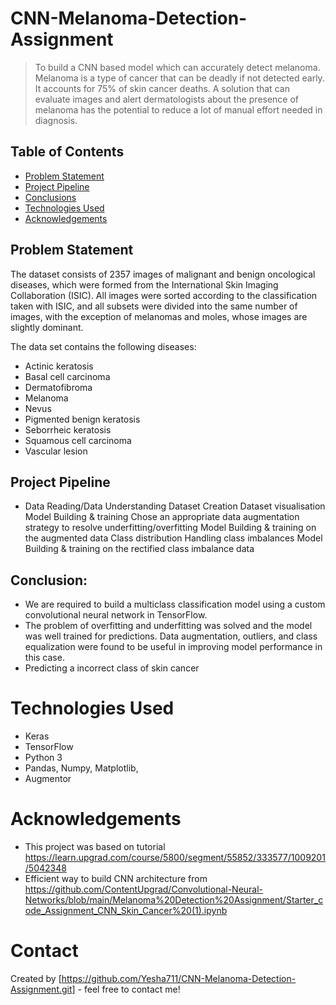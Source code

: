 # CNN-Melanoma-Detection-Assignment

> To build a CNN based model which can accurately detect melanoma. Melanoma is a type of cancer that can be deadly if not detected early. It accounts for 75% of skin cancer deaths. A solution that can evaluate images and alert dermatologists about the presence of melanoma has the potential to reduce a lot of manual effort needed in diagnosis.


## Table of Contents
- [Problem Statement](#problem-statement)
- [Project Pipeline](#project-pipeline)
- [Conclusions](#Conclusion)
- [Technologies Used](#technologies-used)
- [Acknowledgements](#acknowledgements)



## Problem Statement

The dataset consists of 2357 images of malignant and benign oncological diseases, which were formed from the International Skin Imaging Collaboration (ISIC). All images were sorted according to the classification taken with ISIC, and all subsets were divided into the same number of images, with the exception of melanomas and moles, whose images are slightly dominant.

The data set contains the following diseases:

- Actinic keratosis
- Basal cell carcinoma
- Dermatofibroma
- Melanoma
- Nevus
- Pigmented benign keratosis
- Seborrheic keratosis
- Squamous cell carcinoma
- Vascular lesion


## Project Pipeline

- Data Reading/Data Understanding
Dataset Creation
Dataset visualisation
Model Building & training
Chose an appropriate data augmentation strategy to resolve underfitting/overfitting
Model Building & training on the augmented data
Class distribution
Handling class imbalances
Model Building & training on the rectified class imbalance data


## Conclusion:

-	We are required to build a multiclass classification model using a custom convolutional neural network in TensorFlow.
- The problem of overfitting and underfitting was solved and the model was well trained for predictions. Data augmentation, outliers, and class equalization were found to be useful in improving model performance in this case.
-	Predicting a incorrect class of skin cancer


# Technologies Used

- Keras
- TensorFlow
- Python 3
- Pandas, Numpy, Matplotlib,
- Augmentor


# Acknowledgements

- This project was based on tutorial https://learn.upgrad.com/course/5800/segment/55852/333577/1009201/5042348
- Efficient way to build CNN architecture from https://github.com/ContentUpgrad/Convolutional-Neural-Networks/blob/main/Melanoma%20Detection%20Assignment/Starter_code_Assignment_CNN_Skin_Cancer%20(1).ipynb


# Contact

Created by [https://github.com/Yesha711/CNN-Melanoma-Detection-Assignment.git] - feel free to contact me!
